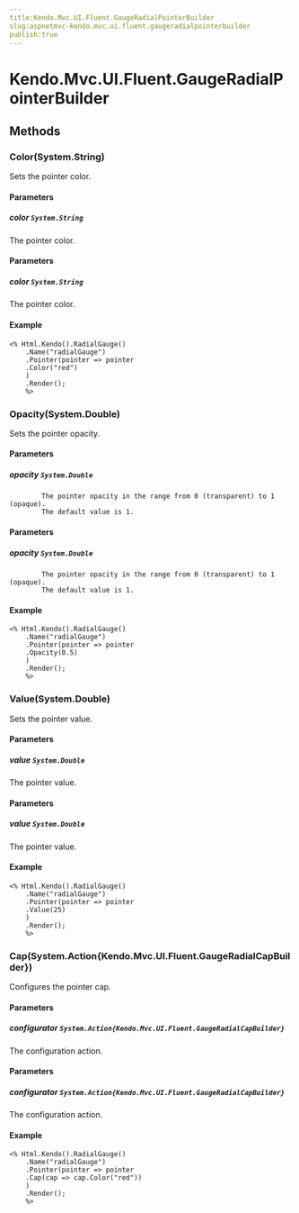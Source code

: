 ```yaml
---
title:Kendo.Mvc.UI.Fluent.GaugeRadialPointerBuilder
slug:aspnetmvc-kendo.mvc.ui.fluent.gaugeradialpointerbuilder
publish:true
---
```


# Kendo.Mvc.UI.Fluent.GaugeRadialPointerBuilder

## Methods

### Color(System.String)
Sets the pointer color.

#### Parameters

##### color `System.String`
The pointer color.

#### Parameters

##### color `System.String`
The pointer color.

#### Example
    <% Html.Kendo().RadialGauge()
        .Name("radialGauge")
        .Pointer(pointer => pointer
        .Color("red")
        )
        .Render();
        %>

### Opacity(System.Double)
Sets the pointer opacity.

#### Parameters

##### opacity `System.Double`

            The pointer opacity in the range from 0 (transparent) to 1 (opaque).
            The default value is 1.
            

#### Parameters

##### opacity `System.Double`

            The pointer opacity in the range from 0 (transparent) to 1 (opaque).
            The default value is 1.
            

#### Example
    <% Html.Kendo().RadialGauge()
        .Name("radialGauge")
        .Pointer(pointer => pointer
        .Opacity(0.5)
        )
        .Render();
        %>

### Value(System.Double)
Sets the pointer value.

#### Parameters

##### value `System.Double`
The pointer value.

#### Parameters

##### value `System.Double`
The pointer value.

#### Example
    <% Html.Kendo().RadialGauge()
        .Name("radialGauge")
        .Pointer(pointer => pointer
        .Value(25)
        )
        .Render();
        %>

### Cap(System.Action{Kendo.Mvc.UI.Fluent.GaugeRadialCapBuilder})
Configures the pointer cap.

#### Parameters

##### configurator `System.Action{Kendo.Mvc.UI.Fluent.GaugeRadialCapBuilder}`
The configuration action.

#### Parameters

##### configurator `System.Action{Kendo.Mvc.UI.Fluent.GaugeRadialCapBuilder}`
The configuration action.

#### Example
    <% Html.Kendo().RadialGauge()
        .Name("radialGauge")
        .Pointer(pointer => pointer
        .Cap(cap => cap.Color("red"))
        )
        .Render();
        %>